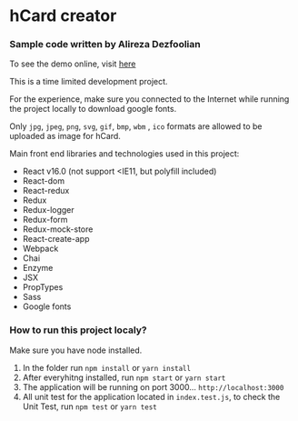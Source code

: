 # hCard creator

### Sample code written by Alireza Dezfoolian

To see the demo online, visit [here]

This is a time limited development project.

For the experience, make sure you connected to the Internet while running the project locally to download google fonts.

Only `jpg`, `jpeg`, `png`, `svg`, `gif`, `bmp`, `wbm` , `ico` formats are allowed to be uploaded as image for hCard.

Main front end libraries and technologies used in this project:
  - React v16.0 (not support <IE11, but polyfill included)
  - React-dom
  - React-redux
  - Redux
  - Redux-logger
  - Redux-form
  - Redux-mock-store
  - React-create-app
  - Webpack
  - Chai
  - Enzyme
  - JSX
  - PropTypes
  - Sass
  - Google fonts
 
### How to run this project localy?
Make sure you have node installed.
1) In the folder run `npm install` or `yarn install`
2) After everyhitng installed, run `npm start` or `yarn start`
3) The application will be running on port 3000... `http://localhost:3000`
4) All unit test for the application located in `index.test.js`, to check the Unit Test, run `npm test` or `yarn test`

[here]: <https://hcard.000webhostapp.com>